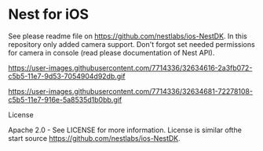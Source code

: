 # Nest for iOS

See please readme file on https://github.com/nestlabs/ios-NestDK. In this repository only added camera support.
Don't forgot set needed permissions for camera in console (read please documentation of Nest API).

https://user-images.githubusercontent.com/7714336/32634616-2a3fb072-c5b5-11e7-9d53-7054904d92db.gif

https://user-images.githubusercontent.com/7714336/32634681-72278108-c5b5-11e7-916e-5a8535d1b0bb.gif

License

Apache 2.0 - See LICENSE for more information.
License is similar ofthe  start source https://github.com/nestlabs/ios-NestDK.
